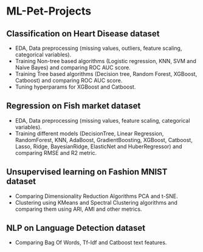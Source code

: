 # ML-Pet-Projects

## Classification on Heart Disease dataset
  * EDA, Data preprocessing (missing values, outliers, feature scaling, categorical variables).
  * Training Non-tree based algorithms (Logistic regression, KNN, SVM and Naive Bayes) and comparing ROC AUC score.
  * Training Tree based algorithms (Decision tree, Random Forest, XGBoost, Catboost) and comparing ROC AUC score.
  * Tuning hyperparams for XGBoost and Catboost.

## Regression on Fish market dataset
  * EDA, Data preprocessing (missing values, feature scaling, categorical variables).
  * Training different models (DecisionTree, Linear Regression, RandomForest, KNN, AdaBoost, GradientBoosting, XGBoost, Catboost, Lasso, Ridge, BayesianRidge, ElasticNet and HuberRegressor) and comparing RMSE and R2 metric.

## Unsupervised learning on Fashion MNIST dataset
  * Comparing Dimensionality Reduction Algorithms PCA and t-SNE.
  * Clustering using KMeans and Spectral Clustering algorithms and comparing them using ARI, AMI and other metrics.

## NLP on Language Detection dataset
  * Comparing Bag Of Words, Tf-Idf and Catboost text features.
